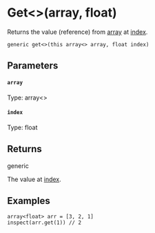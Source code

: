 # Get<>(array, float)

Returns the value (reference) from [array](#array) at [index](#index).

```
generic get<>(this array<> array, float index)
```

## Parameters

#### `array`
Type: array<>

#### `index`
Type: float

## Returns

generic

The value at [index](#index).

## Examples

``` fcs
array<float> arr = [3, 2, 1]
inspect(arr.get(1)) // 2
```

